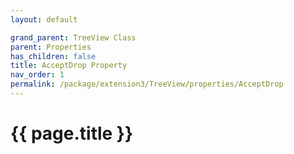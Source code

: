 ```yaml
---
layout: default

grand_parent: TreeView Class
parent: Properties
has_children: false
title: AcceptDrop Property
nav_order: 1
permalink: /package/extension3/TreeView/properties/AcceptDrop
---
```

# {{ page.title }}
